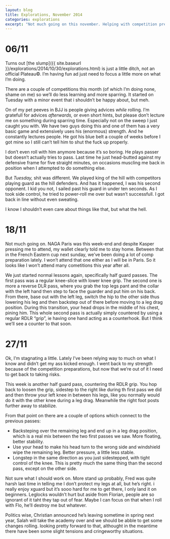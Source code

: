 ```yaml
---
layout: blog
title: Explorations, November 2014
categories: explorations
excerpt: "Not much going on this november. Helping with competition preparation and struggling with pretty much anything."
---
```

# 06/11

Turns out [the slump]({{ site.baseurl }}/explorations/2014/10/30/explorations.html) is just a little ditch, not an official Plateau©. I’m having fun ad just need to focus a little more on what I’m doing.

There are a couple of competitions this month (of which I’m doing none, shame on me) so we’ll do less learning and more sparring. It started on Tuesday with a minor event that i shouldn’t be happy about, but meh.

On of my pet peeves in BJJ is people giving advices _while_ rolling. I’m gratefull for advices _afterwards,_ or even short hints, but please don’t lecture me on something during sparring time. Especially not on the sweep I just caught you with. We have two guys doing this and one of them has a very basic game and extensively uses his (enormous) strength. And he constantly lectures people. He got his blue belt a couple of weeks before I got mine so I still can’t tell him to shut the fuck up properly.

I don’t even roll with him anymore because it’s so boring. He plays passer but doesn’t actually tries to pass. Last time he just head-butted against my defensive frame for five straight minutes, on occasions muscling me back in position when I attempted to do something else.

But _Tuesday,_ shit was different. We played king of the hill with competitors playing guard as the hill defenders. And has it happened, I was his second opponent. I kid you not, I sailed past his guard in under ten seconds. As I took side control, he tried to power-roll me over but wasn’t successfull. I got back in line without even sweating.

I know I shouldn’t even care about things like that, but what the hell.

# 18/11

Not much going on. NAGA Paris was this week-end and despite Kasper pressing me to attend, my wallet clearly told me to stay home. Between that in the French Eastern cup next sunday, we’ve been doing a lot of comp preparation lately. I won’t attend that one either as I will be in Paris. So it looks like I won’t attend many cometitions this year after all.

We just started normal lessons again, specifically half guard passes. The first pass was a regular knee-slice with lower knee grip. The second one is more a reverse DLR pass, where you grab the top legs pant and the collar with the left hand then step to face the guarder and put him on his back. From there, base out with the left leg, switch the hip to the other side thus lowering his leg and then backstep out of there before moving to a leg drag position. During this transition, your head drops in the middle of his chest, pining him. This whole second pass is actually simply countered by using a regular RDLR “grip”, ie having one hand acting as a counterhook. But I think we’ll see a counter to that soon.

# 27/11

Ok, I’m stagnating a little. Lately I’ve been relying way to much on what I know and didn’t get my ass kicked enough. I went back to my strength because of the competition preparations, but now that we’re out of it I need to get back to taking risks.

This week is another half guard pass, countering the RDLR grip. You hop back to loosen the grip, sidestep to the right like during th first pass we did and then throw your left knee in between his legs, like you normally would do it with the other knee during a leg drag. Meanwhile the right foot posts further away to stabilize.

From that point on there are a couple of options which connect to the previous passes:

* Backsteping over the remaining leg and end up in a leg drag position, which is a real mix between the two first passes we saw. More floating, better stability.
* Use your head to make his head turn to the wrong side and windshield wipe the remaining leg. Better pressure, a little less stable.
* Longstep in the same direction as you just sidestepped, with tight control of the knee. This is pretty much the same thing than the second pass, except on the other side.

Not sure what I should work on. More stand up probably, Fred was quite harsh last time in telling me I don’t protect my legs at all, but he’s right. i really enjoy xguard but it’s sooo hard for me to get there, I only land it on beginners. Leglocks wouldn’t hurt but aside from Florian, people are so ignorant of it taht they tap out of fear. Maybe I can focus on that when I roll with Flo, he’ll destroy me but whatever.

Politics wise, Christian announced he’s leaving sometime in spring next year, Salah will take the academy over and we should be abble to get some changes rolling. looking pretty forward to that, althought in the meantime there have been some slight tensions and cringeworthy situations.
